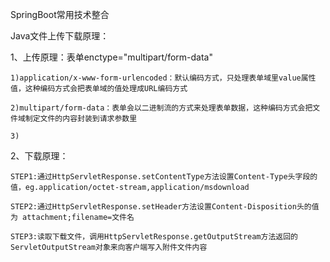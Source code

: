 SpringBoot常用技术整合

Java文件上传下载原理：

1、上传原理：表单enctype="multipart/form-data"

    1)application/x-www-form-urlencoded：默认编码方式，只处理表单域里value属性值，这种编码方式会把表单域的值处理成URL编码方式
    
    2)multipart/form-data：表单会以二进制流的方式来处理表单数据，这种编码方式会把文件域制定文件的内容封装到请求参数里
    
    3)
    
2、下载原理：

    STEP1:通过HttpServletResponse.setContentType方法设置Content-Type头字段的值，eg.application/octet-stream,application/msdownload
    
    STEP2:通过HttpServletResponse.setHeader方法设置Content-Disposition头的值为 attachment;filename=文件名
    
    STEP3:读取下载文件，调用HttpServletResponse.getOutputStream方法返回的ServletOutputStream对象来向客户端写入附件文件内容
    
    


